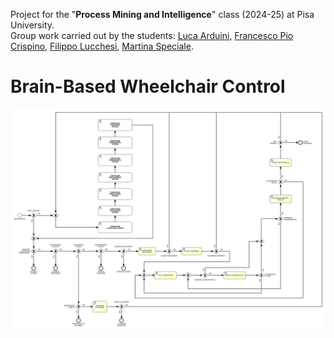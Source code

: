 Project for the "**Process Mining and Intelligence**" class (2024-25) at Pisa University.<br>
Group work carried out by the students: [Luca Arduini](https://github.com/LucaArduini), [Francesco Pio Crispino](https://github.com/francesco-crispino), [Filippo Lucchesi](https://github.com/FilippoLucchesi), [Martina Speciale](https://github.com/martinasp00).

# Brain-Based Wheelchair Control
<p align="center">
  <img src="https://github.com/LucaArduini/BrainBasedWheelchairControl/blob/main/2.%20AS-IS%20Simulation/Collapsed%20Layout%20AS-IS.svg" alt="Collapsed_Layout_AS-IS" width="800" />
</p>
